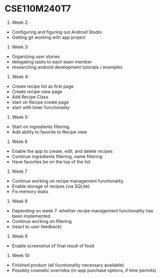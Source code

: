 # CSE110M240T7

1. Week 2:
 - Configuring and figuring out Android Studio
 - Getting git working with app project

1. Week 3: 
 - Organizing user stories
 - delegating tasks to each team member
 - researching android development tutorials / examples
 
1. Week 4:
 - Create recipe list as first page
 - Create recipe view page
 - Add Recipe Class
 - start on Recipe create page
 - start with timer functionality
 
1. Week 5:
 - Start on ingredients filtering
 - Add ability to favorite to Recipe view
 
1. Week 6
 - Enable the app to create, edit, and delete recipes
 - Continue ingredients filtering, name filtering
 - Have favorites be on the top of the list

1. Week 7
 - Continue working on recipe management functionality
 - Enable storage of recipes (via SQLite)
 - Fix memory leaks
 
1. Week 8
 - Depending on week 7: whether recipe management functionality has been
   implemented
 - Continue working on filtering
 - (react to user feedback)

1. Week 9
 - Enable screenshot of final result of food
 
1. Week 10
 - Finished product (all fucntionality necessary available)
 - Possibly cosmetic overrides (in-app purchase options, if time permits)
 
